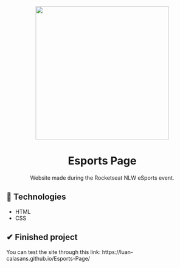 <div align="center">
  <img src="https://user-images.githubusercontent.com/69552520/190294485-36ed0f31-745c-4f19-982e-35c46b83da52.png" width="350px">
  <h1>Esports Page</h1>
  <p>Website made during the Rocketseat NLW eSports event.</p>
</p>
</div>

<h2>🚀 Technologies</h2>
<ul>
  <li>HTML</li>
  <li>CSS</li>
</ul>

<h2>✔ Finished project</h2>
<p>You can test the site through this link: https://luan-calasans.github.io/Esports-Page/</p>
